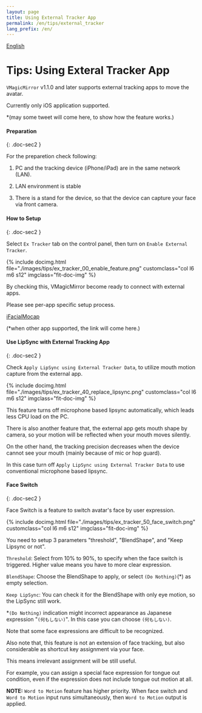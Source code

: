 ```yaml
---
layout: page
title: Using External Tracker App
permalink: /en/tips/external_tracker
lang_prefix: /en/
---
```


[English](../../tips/external_tracker)

# Tips: Using Exteral Tracker App

`VMagicMirror` v1.1.0 and later supports external tracking apps to move the avatar.

Currently only iOS application supported.

*(may some tweet will come here, to show how the feature works.)


#### Preparation
{: .doc-sec2 }

For the preparetion check following:

1. PC and the tracking device (iPhone/iPad) are in the same network (LAN).

2. LAN environment is stable

3. There is a stand for the device, so that the device can capture your face via front camera.

#### How to Setup
{: .doc-sec2 }

Select `Ex Tracker` tab on the control panel, then turn on `Enable External Tracker`.

<div class="row">
{% include docimg.html file="./images/tips/ex_tracker_00_enable_feature.png" customclass="col l6 m6 s12" imgclass="fit-doc-img" %}
</div>

By checking this, VMagicMirror become ready to connect with external apps.

Please see per-app specific setup process.

[iFacialMocap](./external_tracker_ifacialmocap)

(*when other app supported, the link will come here.)


#### Use LipSync with External Tracking App
{: .doc-sec2 }

Check `Apply LipSync using External Tracker Data`, to utilize mouth motion capture from the external app.

<div class="row">
{% include docimg.html file="./images/tips/ex_tracker_40_replace_lipsync.png" customclass="col l6 m6 s12" imgclass="fit-doc-img" %}
</div>

This feature turns off microphone based lipsync automatically, which leads less CPU load on the PC.

There is also another feature that, the external app gets mouth shape by camera, so your motion will be reflected when your mouth moves silently.


On the other hand, the tracking precision decreases when the device cannot see your mouth (mainly because of mic or hop guard).

In this case turn off `Apply LipSync using External Tracker Data` to use conventional microphone based lipsync.


#### Face Switch
{: .doc-sec2 }

Face Switch is a feature to switch avatar's face by user expression.

<div class="row">
{% include docimg.html file="./images/tips/ex_tracker_50_face_switch.png" customclass="col l6 m6 s12" imgclass="fit-doc-img" %}
</div>

You need to setup 3 parameters "threshold", "BlendShape", and "Keep Lipsync or not".

`Threshold`: Select from 10% to 90%, to specify when the face switch is triggered. Higher value means you have to more clear expression.

`BlendShape`: Choose the BlendShape to apply, or select `(Do Nothing)`(*) as empty selection.

`Keep LipSync`: You can check it for the BlendShape with only eye motion, so the LipSync still work.

*`(Do Nothing)` indication might incorrect appearance as Japanese expression "`(何もしない)`". In this case you can choose `(何もしない)`.

Note that some face expressions are difficult to be recognized.

Also note that, this feature is not an extension of face tracking, but also considerable as shortcut key assignment via your face.

This means irrelevant assignment will be still useful.

For example, you can assign a special face expression for tongue out condition, even if the expression does not include tongue out motion at all.


**NOTE:** `Word to Motion` feature has higher priority. When face switch and `Word to Motion` input runs simultaneously, then `Word to Motion` output is applied.

